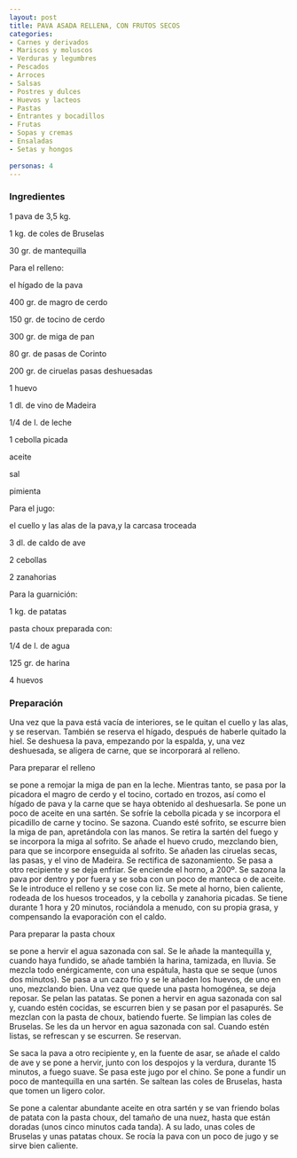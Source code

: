 ```yaml
---
layout: post
title: PAVA ASADA RELLENA, CON FRUTOS SECOS
categories:
- Carnes y derivados
- Mariscos y moluscos
- Verduras y legumbres
- Pescados
- Arroces
- Salsas
- Postres y dulces
- Huevos y lacteos
- Pastas
- Entrantes y bocadillos
- Frutas
- Sopas y cremas
- Ensaladas
- Setas y hongos
 
personas: 4 
---
```

<h3>Ingredientes</h3>
1 pava de 3,5 kg.

1 kg. de coles de Bruselas

30 gr. de mantequilla

Para el relleno:

el hígado de la pava

400 gr. de magro de cerdo

150 gr. de tocino de cerdo

300 gr. de miga de pan

80 gr. de pasas de Corinto

200 gr. de ciruelas pasas deshuesadas

1 huevo

1 dl. de vino de Madeira

1/4 de l. de leche

1 cebolla picada

aceite

sal

pimienta

Para el jugo:

el cuello y las alas de la pava,y la carcasa troceada

3 dl. de caldo de ave

2 cebollas

2 zanahorias

Para la guarnición:

1 kg. de patatas

pasta choux preparada con:

1/4 de l. de agua

125 gr. de harina

4 huevos

<h3>Preparación</h3>
Una vez que la pava está vacía de interiores, se le quitan el cuello y las alas, y se reservan. También se reserva el hígado, después de haberle quitado la hiel. Se deshuesa la pava, empezando por la espalda, y, una vez deshuesada, se aligera de carne, que se incorporará al relleno.

Para preparar el relleno

se pone a remojar la miga de pan en la leche. Mientras tanto, se pasa por la picadora el magro de cerdo y el tocino, cortado en trozos, así como el hígado de pava y la carne que se haya obtenido al deshuesarla. Se pone un poco de aceite en una sartén. Se sofríe la cebolla picada y se incorpora el picadillo de carne y tocino. Se sazona. Cuando esté sofrito, se escurre bien la miga de pan, apretándola con las manos. Se retira la sartén del fuego y se incorpora la miga al sofrito. Se añade el huevo crudo, mezclando bien, para que se incorpore enseguida al sofrito. Se añaden las ciruelas secas, las pasas, y el vino de Madeira. Se rectifica de sazonamiento. Se pasa a otro recipiente y se deja enfriar. Se enciende el horno, a 200&ordm;. Se sazona la pava por dentro y por fuera y se soba con un poco de manteca o de aceite. Se le introduce el relleno y se cose con liz. Se mete al horno, bien caliente, rodeada de los huesos troceados, y la cebolla y zanahoria picadas. Se tiene durante 1 hora y 20 minutos, rociándola a menudo, con su propia grasa, y compensando la evaporación con el caldo.

Para preparar la pasta choux

se pone a hervir el agua sazonada con sal. Se le añade la mantequilla y, cuando haya fundido, se añade también la harina, tamizada, en lluvia. Se mezcla todo enérgicamente, con una espátula, hasta que se seque (unos dos minutos). Se pasa a un cazo frío y se le añaden los huevos, de uno en uno, mezclando bien. Una vez que quede una pasta homogénea, se deja reposar. Se pelan las patatas. Se ponen a hervir en agua sazonada con sal y, cuando estén cocidas, se escurren bien y se pasan por el pasapurés. Se mezclan con la pasta de choux, batiendo fuerte. Se limpian las coles de Bruselas. Se les da un hervor en agua sazonada con sal. Cuando estén listas, se refrescan y se escurren. Se reservan.

Se saca la pava a otro recipiente y, en la fuente de asar, se añade el caldo de ave y se pone a hervir, junto con los despojos y la verdura, durante 15 minutos, a fuego suave. Se pasa este jugo por el chino. Se pone a fundir un poco de mantequilla en una sartén. Se saltean las coles de Bruselas, hasta que tomen un ligero color.

Se pone a calentar abundante aceite en otra sartén y se van friendo bolas de patata con la pasta choux, del tamaño de una nuez, hasta que están doradas (unos cinco minutos cada tanda). A su lado, unas coles de Bruselas y unas patatas choux. Se rocía la pava con un poco de jugo y se sirve bien caliente.

